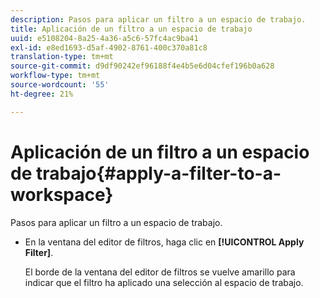 ```yaml
---
description: Pasos para aplicar un filtro a un espacio de trabajo.
title: Aplicación de un filtro a un espacio de trabajo
uuid: e5108204-8a25-4a36-a5c6-57fc4ac9ba41
exl-id: e8ed1693-d5af-4902-8761-400c370a81c8
translation-type: tm+mt
source-git-commit: d9df90242ef96188f4e4b5e6d04cfef196b0a628
workflow-type: tm+mt
source-wordcount: '55'
ht-degree: 21%

---
```


# Aplicación de un filtro a un espacio de trabajo{#apply-a-filter-to-a-workspace}

Pasos para aplicar un filtro a un espacio de trabajo.

* En la ventana del editor de filtros, haga clic en **[!UICONTROL Apply Filter]**.

   El borde de la ventana del editor de filtros se vuelve amarillo para indicar que el filtro ha aplicado una selección al espacio de trabajo.
